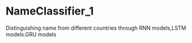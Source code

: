 # NameClassifier_1
Distinguishing name from different countries through RNN models,LSTM models.GRU models
